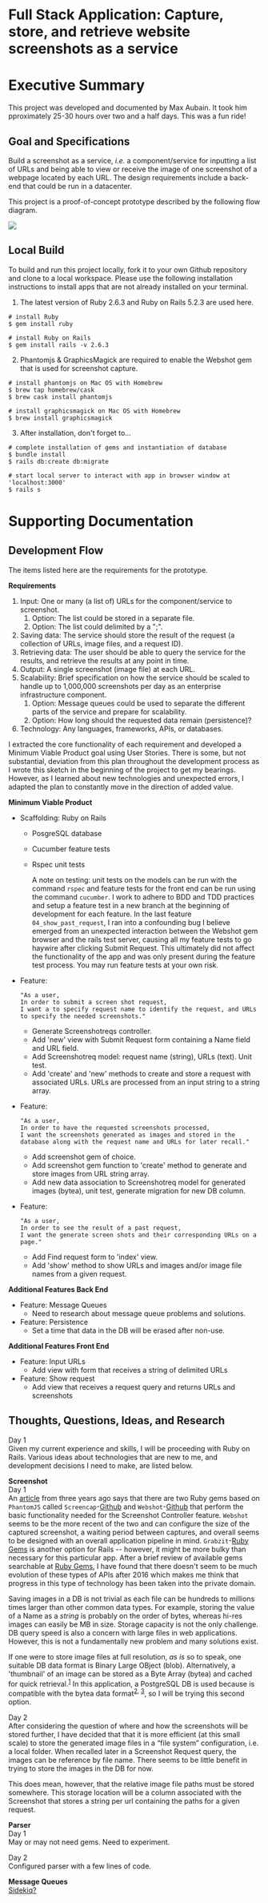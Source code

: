 # Full Stack Application: Capture, store, and retrieve website screenshots as a service

# Executive Summary
This project was developed and documented by Max Aubain.  It took him pproximately 25-30 hours over two and a half days.  This was a fun ride!

## Goal and Specifications
Build a screenshot as a service, _i.e._ a component/service for inputting a list of URLs and being able to view or receive the image of one screenshot of a webpage located by each URL. The design requirements include a back-end that could be run in a datacenter.  

This project is a proof-of-concept prototype described by the following flow diagram.

<img src="./app/assets/images/proto_proc_flow.png">

## Local Build
To build and run this project locally, fork it to your own Github repository and clone to a local workspace.  Please use the following installation instructions to install apps that are not already installed on your terminal.
1. The latest version of Ruby 2.6.3 and Ruby on Rails 5.2.3 are used here.
```
# install Ruby
$ gem install ruby

# install Ruby on Rails
$ gem install rails -v 2.6.3
```
2. Phantomjs & GraphicsMagick are required to enable the Webshot gem that is used for screenshot capture.
```
# install phantomjs on Mac OS with Homebrew
$ brew tap homebrew/cask
$ brew cask install phantomjs

# install graphicsmagick on Mac OS with Homebrew
$ brew install graphicsmagick
```
3. After installation, don't forget to...
```
# complete installation of gems and instantiation of database
$ bundle install
$ rails db:create db:migrate

# start local server to interact with app in browser window at 'localhost:3000'
$ rails s
```
# Supporting Documentation
## Development Flow 
The items listed here are the requirements for the prototype.

**Requirements**<br>
1. Input: One or many (a list of) URLs for the component/service to screenshot.
   1. Option: The list could be stored in a separate file.
   2. Option: The list could delimited by a ";".
2. Saving data: The service should store the result of the request (a collection of URLs, image files, and a request ID).  
3. Retrieving data: The user should be able to query the service for the results, and retrieve the results at any point in time.
4. Output: A single screenshot (image file) at each URL.
5. Scalability: Brief specification on how the service should be scaled to handle up to 1,000,000 screenshots per day as an enterprise infrastructure component.
   1. Option: Message queues could be used to separate the different parts of the service and prepare for scalability.
   2. Option: How long should the requested data remain (persistence)?
6. Technology: Any languages, frameworks, APIs, or databases.

I extracted the core functionality of each requirement and developed a Minimum Viable Product goal using User Stories.  There is some, but not substantial, deviation from this plan throughout the development process as I wrote this sketch in the beginning of the project to get my bearings.  However, as I learned about new technologies and unexpected errors, I adapted the plan to constantly move in the direction of added value.

**Minimum Viable Product**<br>
* Scaffolding: Ruby on Rails
  * PosgreSQL database
  * Cucumber feature tests
  * Rspec unit tests

      A note on testing: unit tests on the models can be run with the command `rspec` and feature tests for the front end can be run using the command `cucumber`.  I work to adhere to BDD and TDD practices and setup a feature test in a new branch at the beginning of development for each feature.  In the last feature `04_show_past_request`, I ran into a confounding bug I believe emerged from an unexpected interaction between the Webshot gem browser and the rails test server, causing all my feature tests to go haywire after clicking Submit Request.  This ultimately did not affect the functionality of the app and was only present during the feature test process.  You may run feature tests at your own risk.

* Feature:<br>
  ```
  "As a user,
  In order to submit a screen shot request,
  I want a to specify request name to identify the request, and URLs to specify the needed screenshots."
  ```
    * Generate Screenshotreqs controller.
    * Add 'new' view with Submit Request form containing a Name field and URL field.
    * Add Screenshotreq model: request name (string), URLs (text).  Unit test.
    * Add 'create' and 'new' methods to create and store a request with associated URLs.  URLs are processed from an input string to a string array.
* Feature:<br>
  ```
  "As a user,
  In order to have the requested screenshots processed,
  I want the screenshots generated as images and stored in the database along with the request name and URLs for later recall."
  ```
    * Add screenshot gem of choice.
    * Add screenshot gem function to 'create' method to generate and store images from URL string array.
    * Add new data association to Screenshotreq model for generated images (bytea), unit test, generate migration for new DB column.
* Feature:<br>
  ```
  "As a user,
  In order to see the result of a past request,
  I want the generate screen shots and their corresponding URLs on a page."
  ```
    * Add Find request form to 'index' view.
    * Add 'show' method to show URLs and images and/or image file names from a given request.

**Additional Features Back End**
* Feature: Message Queues
  * Need to research about message queue problems and solutions.
* Feature: Persistence
  * Set a time that data in the DB will be erased after non-use.

**Additional Features Front End**
* Feature: Input URLs
  * Add view with form that receives a string of delimited URLs
* Feature: Show request
  * Add view that receives a request query and returns URLs and screenshots

## Thoughts, Questions, Ideas, and Research
Day 1<br>
Given my current experience and skills, I will be proceeding with Ruby on Rails.  Various ideas about technologies that are new to me, and development decisions I need to make, are listed below.

**Screenshot**<br>
Day 1<br>
An [article](https://redpanthers.co/screenshots-using-ruby/) from three years ago says that there are two Ruby gems based on `PhantomJS` called `Screencap`-[Github](https://github.com/maxwell/screencap) and `Webshot`-[Github](https://github.com/vitalie/webshot) that perform the basic functionality needed for the Screenshot Controller feature.  `Webshot` seems to be the more recent of the two and can configure the size of the captured screenshot, a waiting period between captures, and overall seems to be designed with an overall application pipeline in mind.  `Grabzit`-[Ruby Gems](https://rubygems.org/gems/grabzit) is another option for Rails -- however, it might be more bulky than necessary for this particular app.  After a brief review of available gems searchable at [Ruby Gems](https://rubygems.org/), I have found that there doesn't seem to be much evolution of these types of APIs after 2016 which makes me think that progress in this type of technology has been taken into the private domain.

Saving images in a DB is not trivial as each file can be hundreds to millions times larger than other common data types.  For example, storing the value of a Name as a _string_ is probably on the order of bytes, whereas hi-res images can easily be MB in size.  Storage capacity is not the only challenge.  DB query speed is also a concern with large files in web applications.  However, this is not a fundamentally new problem and many solutions exist.

If one were to store image files at full resolution, _as is_ so to speak, one suitable DB data format is Binary Large OBject (blob).  Alternatively, a 'thumbnail' of an image can be stored as a Byte Array (bytea) and cached for quick retrieval.<sup>[1](https://stackoverflow.com/questions/54500/storing-images-in-postgresql)</sup>  In this application, a PostgreSQL DB is used because is compatible with the bytea data format<sup>[2](https://www.postgresql.org/docs/9.1/datatype-binary.html), [3](https://edgeguides.rubyonrails.org/active_record_postgresql.html)</sup>, so I will be trying this second option.

Day 2<br>
After considering the question of where and how the screenshots will be stored further, I have decided that that it is more efficient (at this small scale) to store the generated image files in a “file system” configuration, i.e. a local folder.   When recalled later in a Screenshot Request query, the images can be reference by file name.  There seems to be little benefit in trying to store the images in the DB for now.  

This does mean, however, that the relative image file paths must be stored somewhere.  This storage location will be a column associated with the Screenshot that stores a string per url containing the paths for a given request.

**Parser**<br>
Day 1<br>
May or may not need gems.  Need to experiment.

Day 2<br>
Configured parser with a few lines of code.

**Message Queues**<br>
[Sidekiq?](https://sidekiq.org/products/pro.html)





